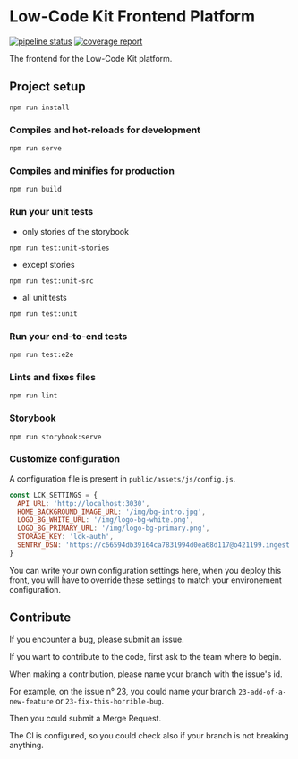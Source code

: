 # Low-Code Kit Frontend Platform

[![pipeline status](https://gitlab.makina-corpus.net/lck/lck-front/badges/master/pipeline.svg)](https://gitlab.makina-corpus.net/lck/lck-front/-/commits/master)
[![coverage report](https://gitlab.makina-corpus.net/lck/lck-front/badges/master/coverage.svg)](https://gitlab.makina-corpus.net/lck/lck-front/-/commits/master)

The frontend for the Low-Code Kit platform.


## Project setup
```
npm run install
```

### Compiles and hot-reloads for development
```
npm run serve
```

### Compiles and minifies for production
```
npm run build
```

### Run your unit tests

* only stories of the storybook

```
npm run test:unit-stories
```

* except stories

```
npm run test:unit-src
```

* all unit tests

```
npm run test:unit
```

### Run your end-to-end tests
```
npm run test:e2e
```

### Lints and fixes files
```
npm run lint
```

### Storybook

```
npm run storybook:serve
```

### Customize configuration

A configuration file is present in `public/assets/js/config.js`.

```js
const LCK_SETTINGS = {
  API_URL: 'http://localhost:3030',
  HOME_BACKGROUND_IMAGE_URL: '/img/bg-intro.jpg',
  LOGO_BG_WHITE_URL: '/img/logo-bg-white.png',
  LOGO_BG_PRIMARY_URL: '/img/logo-bg-primary.png',
  STORAGE_KEY: 'lck-auth',
  SENTRY_DSN: 'https://c66594db39164ca7831994d0ea68d117@o421199.ingest.sentry.io/5340581'
}
```

You can write your own configuration settings here,
when you deploy this front, you will have to override these settings
to match your environement configuration.

## Contribute

If you encounter a bug, please submit an issue.

If you want to contribute to the code,
first ask to the team where to begin.

When making a contribution, please name your branch with the issue's id.

For example, on the issue n° 23, you could name your branch `23-add-of-a-new-feature` or `23-fix-this-horrible-bug`.

Then you could submit a Merge Request.

The CI is configured, so you could check also if your branch is not breaking anything.
